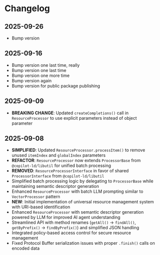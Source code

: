 # Changelog

## 2025-09-26

- Bump version

## 2025-09-16

- Bump version one last time, really
- Bump version one last time
- Bump version one more time
- Bump version again
- Bump version for public package publishing

## 2025-09-09

- **BREAKING CHANGE**: Updated `createCompletions()` call in `ResourceProcessor`
  to use explicit parameters instead of object parameter

## 2025-09-08

- **SIMPLIFIED**: Updated `ResourceProcessor.processItem()` to remove unused
  `itemIndex` and `globalIndex` parameters
- **REFACTOR**: `ResourceProcessor` now extends `ProcessorBase` from
  `@copilot-ld/libutil` for unified batch processing
- **REMOVED**: `ResourceProcessorInterface` in favor of shared
  `ProcessorInterface` from `@copilot-ld/libutil`
- Simplified batch processing logic by delegating to `ProcessorBase` while
  maintaining semantic descriptor generation
- Enhanced `ResourceProcessor` with batch LLM prompting similar to
  `VectorProcessor` pattern
- **NEW**: Initial implementation of universal resource management system with
  URI-based identification
- Enhanced `ResourceProcessor` with semantic descriptor generation powered by
  LLM for improved AI agent understanding
- Streamlined API with method renames (`getAll()` → `findAll()`, `getByPrefix()`
  → `findByPrefix()`) and simplified JSON handling
- Integrated policy-based access control for secure resource management
- Fixed Protocol Buffer serialization issues with proper `.finish()` calls on
  encoded data
